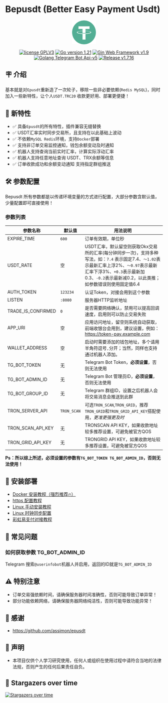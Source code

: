 # Bepusdt (Better Easy Payment Usdt)

<p align="center">
<img src="./static/img/tether.svg" width="15%" alt="tether">
</p>
<p align="center">
<a href="https://www.gnu.org/licenses/gpl-3.0.html"><img src="https://img.shields.io/badge/license-GPLV3-blue" alt="license GPLV3"></a>
<a href="https://golang.org"><img src="https://img.shields.io/badge/Golang-1.22-red" alt="Go version 1.21"></a>
<a href="https://github.com/gin-gonic/gin"><img src="https://img.shields.io/badge/Gin-v1.9-blue" alt="Gin Web Framework v1.9"></a>
<a href="https://github.com/go-telegram-bot-api/telegram-bot-api"><img src="https://img.shields.io/badge/Telegram Bot-v5-lightgrey" alt="Golang Telegram Bot Api-v5"></a>
<a href="https://github.com/v03413/bepusdt"><img src="https://img.shields.io/badge/Release-v1.7.16-green" alt="Release v1.7.16"></a>
</p>

## 🪧 介绍

基本就是对`Epusdt`重新造了一次轮子，移除一些非必要依赖(`Redis MySQL`)，同时加入一些新特性，让个人`USDT.TRC20`
收款更好用、部署更便捷！

## 🎉 新特性

- ✅ 具备`Epusdt`的所有特性，插件兼容无缝替换
- ✅ USDT汇率实时同步交易所，且支持在以此基础上波动
- ✅ 不依赖`MySQL Redis`环境，支持`Docker`部署
- ✅ 支持非订单交易监控通知，钱包余额变动及时通知
- ✅ 机器人支持查询当前实时汇率，计算实际浮动汇率
- ✅ 机器人支持任意地址查询 USDT、TRX余额等信息
- ✅ 订单收款成功和余额变动通知 支持指定群组推送

## 🛠 参数配置

Bepusdt 所有参数都是以传递环境变量的方式进行配置，大部分参数含默认值，少量配置即可直接使用！

### 参数列表

| 参数名称               | 默认值         | 用法说明                                                                                                                                          |
|--------------------|-------------|-----------------------------------------------------------------------------------------------------------------------------------------------|
| EXPIRE_TIME        | `600`       | 订单有效期，单位秒                                                                                                                                     |
| USDT_RATE          | 空           | USDT汇率，默认留空则获取Okx交易所的汇率(每分钟同步一次)，支持多种写法，如：`7.4` 表示固定7.4、`～1.02`表示最新汇率上浮2%、`～0.97`表示最新汇率下浮3%、`+0.3`表示最新加0.3、`-0.2`表示最新减0.2，以此类推；如参数错误则使用固定值6.4 |
| AUTH_TOKEN         | `123234`    | 认证Token，对接会用到这个参数                                                                                                                             |
| LISTEN             | `:8080`     | 服务器HTTP监听地址                                                                                                                                   |
| TRADE_IS_CONFIRMED | `0`         | 是否需要网络确认，禁用可以提高回调速度，启用则可以防止交易失败                                                                                                               |
| APP_URI            | 空           | 应用访问地址，留空则系统自动获取，前端收银台会用到，建议设置，例如：https://token-pay.example.com                                                                               |
| WALLET_ADDRESS     | 空           | 启动时需要添加的钱包地址，多个请用半角符逗号`,`分开；当然，同样也支持通过机器人添加。                                                                                                  |
| TG_BOT_TOKEN       | 无           | Telegram Bot Token，**必须设置**，否则无法使用                                                                                                            |
| TG_BOT_ADMIN_ID    | 无           | Telegram Bot 管理员ID，**必须设置**，否则无法使用                                                                                                            |
| TG_BOT_GROUP_ID    | 无           | Telegram 群组ID，设置之后机器人会将交易消息会推送到此群                                                                                                             |
| TRON_SERVER_API    | `TRON_SCAN` | 可选`TRON_SCAN`,`TRON_GRID`，推荐`TRON_GRID`和`TRON_GRID_API_KEY`搭配使用，*更准更强更及时*                                                                     |
| TRON_SCAN_API_KEY  | 无           | TRONSCAN API KEY，如果收款地址较多推荐设置，可避免被官方QOS                                                                                                       |
| TRON_GRID_API_KEY  | 无           | TRONGRID API KEY，如果收款地址较多推荐设置，可避免被官方QOS                                                                                                       |

**Ps：所以综上所述，必须设置的参数有`TG_BOT_TOKEN TG_BOT_ADMIN_ID`，否则无法使用！**

## 🚀 安装部署

- [Docker 安装教程（强烈推荐🔥）](./docs/docker.md)
- [https 配置教程](./docs/ssl.md)
- [Linux 手动安装教程](./docs/systemd.md)
- [Linux 时钟同步配置](./docs/systemd-timesyncd.md)
- [彩虹易支付对接教程](./docs/epay.md)

## 🤔 常见问题

### 如何获取参数 TG_BOT_ADMIN_ID

Telegram 搜索`@userinfobot`机器人并启用，返回的ID就是`TG_BOT_ADMIN_ID`

## ⚠️ 特别注意

- 订单交易强依赖时间，请确保服务器时间准确性，否则可能导致订单异常！
- 部分功能依赖网络，请确保服务器网络纯洁性，否则可能导致功能异常！

## 🙏 感谢

- https://github.com/assimon/epusdt

## 📢 声明

- 本项目仅供个人学习研究使用，任何人或组织在使用过程中请符合当地的法律法规，否则产生的任何后果责任自负。

## 🌟 Stargazers over time

[![Stargazers over time](https://starchart.cc/v03413/bepusdt.svg)](https://starchart.cc/v03413/bepusdt)
